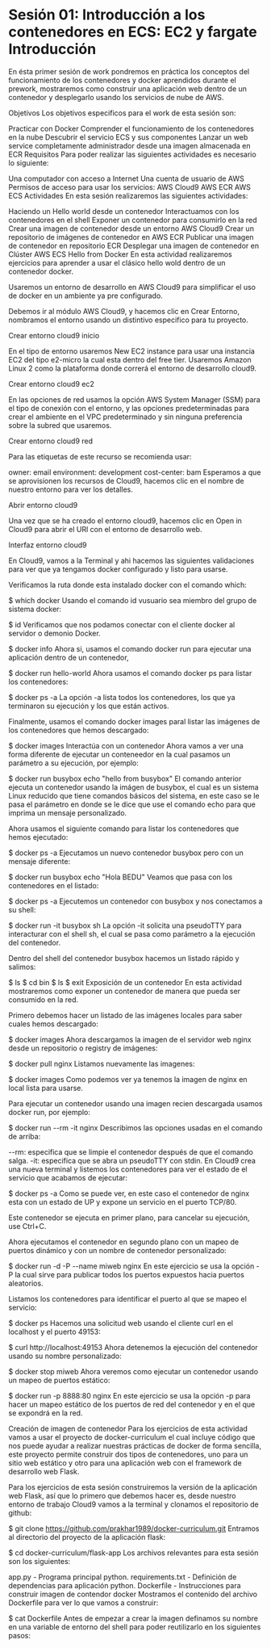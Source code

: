 # Sesión 01:  Introducción a los contenedores en ECS: EC2 y fargate Introducción

En ésta primer sesión de work pondremos en práctica los conceptos del funcionamiento de los contenedores y docker aprendidos durante el prework, mostraremos como construir una aplicación web dentro de un contenedor y desplegarlo usando los servicios de nube de AWS.

Objetivos
Los objetivos especificos para el work de esta sesión son:

Practicar con Docker
Comprender el funcionamiento de los contenedores en la nube
Descubrir el servicio ECS y sus componentes
Lanzar un web service completamente administrador desde una imagen almacenada en ECR
Requisitos
Para poder realizar las siguientes actividades es necesario lo siguiente:

Una computador con acceso a Internet
Una cuenta de usuario de AWS
Permisos de acceso para usar los servicios:
AWS Cloud9
AWS ECR
AWS ECS
Actividades
En esta sesión realizaremos las siguientes actividades:

Haciendo un Hello world desde un contenedor
Interactuamos con los contenedores en el shell
Exponer un contenedor para consumirlo en la red
Crear una imagen de contenedor desde un entorno AWS Cloud9
Crear un repositorio de imágenes de contenedor en AWS ECR
Publicar una imagen de contenedor en repositorio ECR
Desplegar una imagen de contenedor en Clúster AWS ECS
Hello from Docker
En esta actividad realizaremos ejercicios para aprender a usar el clásico hello wold dentro de un contenedor docker.

Usaremos un entorno de desarrollo en AWS Cloud9 para simplificar el uso de docker en un ambiente ya pre configurado.

Debemos ir al módulo AWS Cloud9, y hacemos clic en Crear Entorno, nombramos el entorno usando un distintivo especifico para tu proyecto.

Crear entorno cloud9 inicio

En el tipo de entorno usaremos New EC2 instance para usar una instancia EC2 del tipo e2-micro la cual esta dentro del free tier. Usaremos Amazon Linux 2 como la plataforma donde correrá el entorno de desarrollo cloud9.

Crear entorno cloud9 ec2

En las opciones de red usamos la opción AWS System Manager (SSM) para el tipo de conexión con el entorno, y las opciones predeterminadas para crear el ambiente en el VPC predeterminado y sin ninguna preferencia sobre la subred que usaremos.

Crear entorno cloud9 red

Para las etiquetas de este recurso se recomienda usar:

owner: email
environment: development
cost-center: bam
Esperamos a que se aprovisionen los recursos de Cloud9, hacemos clic en el nombre de nuestro entorno para ver los detalles.

Abrir entorno cloud9

Una vez que se ha creado el entorno cloud9, hacemos clic en Open in Cloud9 para abrir el URl con el entorno de desarrollo web.

Interfaz entorno cloud9

En Cloud9, vamos a la Terminal y ahi hacemos las siguientes validaciones para ver que ya tengamos docker configurado y listo para usarse.

Verificamos la ruta donde esta instalado docker con el comando which:

$ which docker
Usando el comando id vusuario sea miembro del grupo de sistema docker:

$ id
Verificamos que nos podamos conectar con el cliente docker al servidor o demonio Docker.

$ docker info
Ahora si, usamos el comando docker run para ejecutar una aplicación dentro de un contenedor,

$ docker run hello-world
Ahora usamos el comando docker ps para listar los contenedores:

$ docker ps -a
La opción -a lista todos los contenedores, los que ya terminaron su ejecución y los que están activos.

Finalmente, usamos el comando docker images paral listar las imágenes de los contenedores que hemos descargado:

$ docker images
Interactúa con un contenedor
Ahora vamos a ver una forma diferente de ejecutar un conteneedor en la cual pasamos un parámetro a su ejecución, por ejemplo:

$ docker run busybox echo "hello from busybox"
El comando anterior ejecuta un contenedor usando la imágen de busybox, el cual es un sistema Linux reducido que tiene comandos básicos del sistema, en este caso se le pasa el parámetro en donde se le dice que use el comando echo para que imprima un mensaje personalizado.

Ahora usamos el siguiente comando para listar los contenedores que hemos ejecutado:

$ docker ps -a
Ejecutamos un nuevo contenedor busybox pero con un mensaje diferente:

$ docker run busybox echo "Hola BEDU"
Veamos que pasa con los contenedores en el listado:

$ docker ps -a
Ejecutemos un contenedor con busybox y nos conectamos a su shell:

$ docker run -it busybox sh
La opción -it solicita una pseudoTTY para interacturar con el shell sh, el cual se pasa como parámetro a la ejecución del contenedor.

Dentro del shell del contenedor busybox hacemos un listado rápido y salimos:

$ ls
$ cd bin
$ ls
$ exit
Exposición de un contenedor
En esta actividad mostraremos como exponer un contenedor de manera que pueda ser consumido en la red.

Primero debemos hacer un listado de las imágenes locales para saber cuales hemos descargado:

$ docker images
Ahora descargamos la imagen de el servidor web nginx desde un repositorio o registry de imágenes:

$ docker pull nginx
Listamos nuevamente las imagenes:

$ docker images
Como podemos ver ya tenemos la imagen de nginx en local lista para usarse.

Para ejecutar un contenedor usando una imagen recien descargada usamos docker run, por ejemplo:

$ docker run --rm -it nginx
Describimos las opciones usadas en el comando de arriba:

--rm: especifica que se limpie el contenedor después de que el comando salga.
-it: especifica que se abra un pseudoTTY con stdin.
En Cloud9 crea una nueva terminal y listemos los contenedores para ver el estado de el servicio que acabamos de ejecutar:

$ docker ps -a
Como se puede ver, en este caso el contenedor de nginx esta con un estado de UP y expone un servicio en el puerto TCP/80.

Este contenedor se ejecuta en primer plano, para cancelar su ejecución, use Ctrl+C.

Ahora ejecutamos el contenedor en segundo plano con un mapeo de puertos dinámico y con un nombre de contenedor personalizado:

$ docker run -d -P --name miweb nginx
En este ejercicio se usa la opción -P la cual sirve para publicar todos los puertos expuestos hacia puertos aleatorios.

Listamos los contenedores para identificar el puerto al que se mapeo el servicio:

$ docker ps
Hacemos una solicitud web usando el cliente curl en el localhost y el puerto 49153:

$ curl http://localhost:49153
Ahora detenemos la ejecución del contenedor usando su nombre personalizado:

$ docker stop miweb
Ahora veremos como ejecutar un contenedor usando un mapeo de puertos estático:

$ docker run -p 8888:80 nginx
En este ejercicio se usa la opción -p para hacer un mapeo estático de los puertos de red del contenedor y en el que se expondrá en la red.

Creación de imagen de contenedor
Para los ejercicios de esta actividad vamos a usar el proyecto de docker-curriculum el cual incluye código que nos puede ayudar a realizar nuestras prácticas de docker de forma sencilla, este proyecto permite construir dos tipos de contenedores, uno para un sitio web estático y otro para una aplicación web con el framework de desarrollo web Flask.

Para los ejercicios de esta sesión construiremos la versión de la aplicación web Flask, así que lo primero que debemos hacer es, desde nuestro entorno de trabajo Cloud9 vamos a la terminal y clonamos el repositorio de github:

$ git clone https://github.com/prakhar1989/docker-curriculum.git
Entramos al directorio del proyecto de la aplicación flask:

$ cd docker-curriculum/flask-app
Los archivos relevantes para esta sesión son los siguientes:

app.py - Programa principal python.
requirements.txt - Definición de dependencias para aplicación python.
Dockerfile - Instrucciones para construir imagen de contendor docker
Mostramos el contenido del archivo Dockerfile para ver lo que vamos a construir:

$ cat Dockerfile
Antes de empezar a crear la imagen definamos su nombre en una variable de entorno del shell para poder reutilizarlo en los siguientes pasos:
